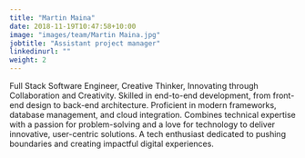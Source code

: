 ```yaml
---
title: "Martin Maina"
date: 2018-11-19T10:47:58+10:00
image: "images/team/Martin Maina.jpg"
jobtitle: "Assistant project manager"
linkedinurl: ""
weight: 2
---
```


Full Stack Software Engineer, Creative Thinker, Innovating through Collaboration and Creativity. Skilled in end-to-end development, from front-end design to back-end architecture. Proficient in modern frameworks, database management, and cloud integration. Combines technical expertise with a passion for problem-solving and a love for technology to deliver innovative, user-centric solutions. A tech enthusiast dedicated to pushing boundaries and creating impactful digital experiences.